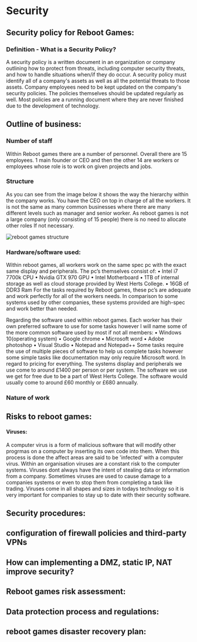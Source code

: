 # Security

## Security policy for Reboot Games:

### Definition - What is a Security Policy?

A security policy is a written document in an organization or company outlining how to protect from threats, including computer security threats, and how to handle situations when/if they do occur. A security policy must identify all of a company's assets as well as all the potential threats to those assets. Company employees need to be kept updated on the company's security policies. The policies themselves should be updated regularly as well. Most policies are a running document where they are never finished due to the development of technology.

## Outline of business:
### Number of staff
Within Reboot games there are a number of personnel. Overall there are 15 employees. 1 main founder or CEO and then the other 14 are workers or employees whose role is to work on given projects and jobs. 
### Structure
As you can see from the image below it shows the way the hierarchy within the company works. You have the CEO on top in charge of all the workers. It is not the same as many common businesses where there are many different levels such as manager and senior worker. As reboot games is not a large company (only consisting of 15 people) there is no need to allocate other roles If not necessary.

![reboot games structure](https://user-images.githubusercontent.com/31927590/40370640-9db7df50-5dd8-11e8-96a7-c68bf035ffe7.png)

### Hardware/software used:
Within reboot games, all workers work on the same spec pc with the exact same display and peripherals. The pc’s themselves consist of:
•	Intel i7 7700k CPU
•	Nvidia GTX 970 GPU
•	Intel Motherboard
•	1TB of internal storage as well as cloud storage provided by West Herts College.
•	16GB of DDR3 Ram
For the tasks required by Reboot games, these pc’s are adequate and work perfectly for all of the workers needs. In comparison to some systems used by other companies, these systems provided are high-spec and work better than needed.

Regarding the software used within reboot games. Each worker has their own preferred software to use for some tasks however I will name some of the more common software used by most if not all members:
•	Windows 10(operating system)
•	Google chrome
•	Microsoft word
•	Adobe photoshop
•	Visual Studio
•	Notepad and Notepad++
Some tasks require the use of multiple pieces of software to help us complete tasks however some simple tasks like documentation may only require Microsoft word. In regard to pricing for everything. The systems display and peripherals we use come to around £1400 per person or per system. The software we use we get for free due to be a part of West Herts College. The software would usually come to around £60 monthly or £680 annually.

### Nature of work

## Risks to reboot games:
#### Viruses:
A computer virus is a form of malicious software that will modify other progrmas on a computer by inserting its own code into them. When this process is done the affect areas are said to be 'infected' with a computer virus. Within an organisation viruses are a constant risk to the computer systems. Viruses dont always have the intent of stealing data or information from a company. Sometimes viruses are used to cause damage to a companies systems or even to stop them from completing a task like trading. Viruses come in all shapes and sizes in todays technology so it is very important for companies to stay up to date with their security software.
## Security procedures:

## configuration of firewall policies and third-party VPNs

## How can implementing a DMZ, static IP, NAT improve security?

## Reboot games risk assessment:

## Data protection process and regulations:

## reboot games disaster recovery plan:
